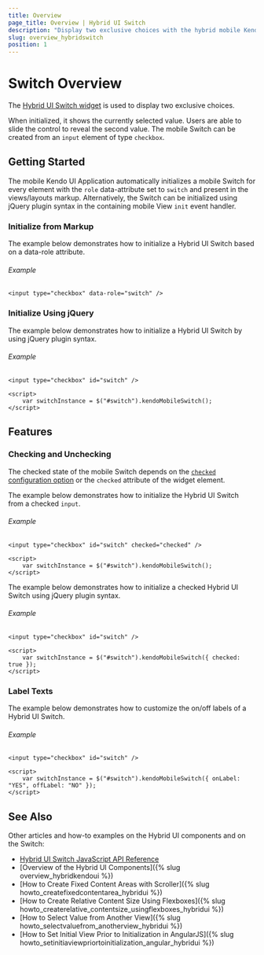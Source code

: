 ```yaml
---
title: Overview
page_title: Overview | Hybrid UI Switch
description: "Display two exclusive choices with the hybrid mobile Kendo UI Switch widget, check and uncheck, and tailor on and off its labels."
slug: overview_hybridswitch
position: 1
---
```


# Switch Overview

The [Hybrid UI Switch widget](http://demos.telerik.com/kendo-ui/m/index#switch/mobile) is used to display two exclusive choices.

When initialized, it shows the currently selected value. Users are able to slide the control to reveal the second value. The mobile Switch can be created from an `input` element of type `checkbox`.

## Getting Started

The mobile Kendo UI Application automatically initializes a mobile Switch for every element with the `role` data-attribute set to `switch` and present in the views/layouts markup. Alternatively, the Switch can be initialized using jQuery plugin syntax in the containing mobile View `init` event handler.

### Initialize from Markup

The example below demonstrates how to initialize a Hybrid UI Switch based on a data-role attribute.

###### Example

    <input type="checkbox" data-role="switch" />

### Initialize Using jQuery

The example below demonstrates how to initialize a Hybrid UI Switch by using jQuery plugin syntax.

###### Example

    <input type="checkbox" id="switch" />

    <script>
        var switchInstance = $("#switch").kendoMobileSwitch();
    </script>

## Features

### Checking and Unchecking

The checked state of the mobile Switch depends on the [`checked` configuration option](/api/mobile/switch#checked) or the `checked` attribute of the widget element.

The example below demonstrates how to initialize the Hybrid UI Switch from a checked `input`.

###### Example

    <input type="checkbox" id="switch" checked="checked" />

    <script>
        var switchInstance = $("#switch").kendoMobileSwitch();
    </script>

The example below demonstrates how to initialize a checked Hybrid UI Switch using jQuery plugin syntax.

###### Example

    <input type="checkbox" id="switch" />

    <script>
        var switchInstance = $("#switch").kendoMobileSwitch({ checked: true });
    </script>

### Label Texts

The example below demonstrates how to customize the on/off labels of a Hybrid UI Switch.

###### Example

    <input type="checkbox" id="switch" />

    <script>
        var switchInstance = $("#switch").kendoMobileSwitch({ onLabel: "YES", offLabel: "NO" });
    </script>

## See Also

Other articles and how-to examples on the Hybrid UI components and on the Switch:

* [Hybrid UI Switch JavaScript API Reference](/api/javascript/mobile/ui/switch)
* [Overview of the Hybrid UI Components]({% slug overview_hybridkendoui %})
* [How to Create Fixed Content Areas with Scroller]({% slug howto_createfixedcontentarea_hybridui %})
* [How to Create Relative Content Size Using Flexboxes]({% slug howto_createrelative_contentsize_usingflexboxes_hybridui %})
* [How to Select Value from Another View]({% slug howto_selectvaluefrom_anotherview_hybridui %})
* [How to Set Initial View Prior to Initialization in AngularJS]({% slug howto_setinitiaviewpriortoinitialization_angular_hybridui %})
